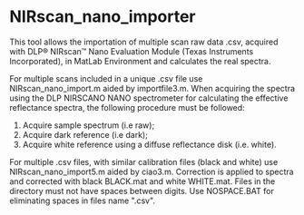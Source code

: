 # NIRscan_nano_importer
This tool allows the importation of multiple scan raw data .csv, acquired with DLP® NIRscan™ Nano Evaluation Module (Texas Instruments Incorporated), in MatLab Environment
and calculates the real spectra. 

For multiple scans included in a unique .csv file use NIRscan_nano_import.m aided by importfile3.m. When acquiring the spectra using the DLP NIRSCANO NANO spectrometer for calculating the effective reflectance spectra, the following procedure must be followed:
1.	Acquire sample spectrum (i.e raw);
2.	Acquire dark reference (i.e dark);
3.	Acquire white reference using a diffuse reflectance disk (i.e. white).


For multiple .csv files, with similar calibration files (black and white) use NIRscan_nano_import5.m  aided by ciao3.m.  Correction is applied to spectra and corrected with black BLACK.mat and white WHITE.mat. Files in the directory must not have spaces between digits. Use NOSPACE.BAT for eliminating spaces in files name ".csv".
